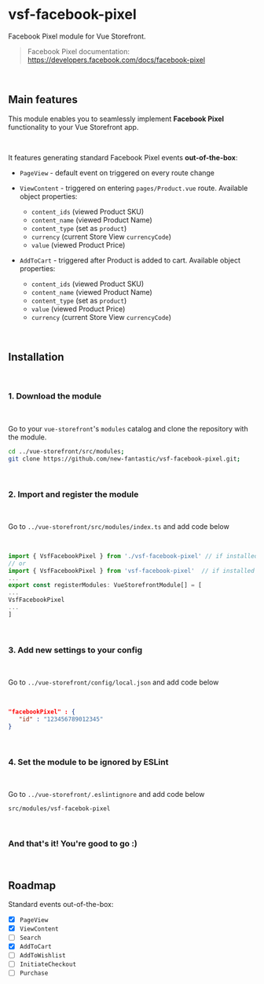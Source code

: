 # vsf-facebook-pixel

Facebook Pixel module for Vue Storefront.

> Facebook Pixel documentation: https://developers.facebook.com/docs/facebook-pixel

<br>

## Main features

This module enables you to seamlessly implement **Facebook Pixel** functionality to your Vue Storefront app.

<br>

It features generating standard Facebook Pixel events **out-of-the-box**:

- `PageView` - default event on triggered on every route change

- `ViewContent` - triggered on entering `pages/Product.vue` route. Available object properties:
  - `content_ids` (viewed Product SKU)
  - `content_name` (viewed Product Name)
  - `content_type` (set as `product`)
  - `currency` (current Store View `currencyCode`)
  - `value` (viewed Product Price)

- `AddToCart` - triggered after Product is added to cart. Available object properties:
  - `content_ids` (viewed Product SKU)
  - `content_name` (viewed Product Name)
  - `content_type` (set as `product`)
  - `value` (viewed Product Price)
  - `currency` (current Store View `currencyCode`)

<br>

## Installation

<br>

### 1. Download the module

<br>

Go to your `vue-storefront`'s `modules` catalog and clone the repository with the module.

```bash
cd ../vue-storefront/src/modules;
git clone https://github.com/new-fantastic/vsf-facebook-pixel.git;
```

<br>

### 2. Import and register the module 

<br>

Go to `../vue-storefront/src/modules/index.ts` and add code below

<br>

```js
import { VsfFacebookPixel } from './vsf-facebook-pixel' // if installed via Git
// or
import { VsfFacebookPixel } from 'vsf-facebook-pixel'  // if installed via NPM/Yarn
...
export const registerModules: VueStorefrontModule[] = [
...
VsfFacebookPixel
...
]
```

<br>

### 3. Add new settings to your config

<br>

Go to `../vue-storefront/config/local.json` and add code below

<br>

```json
"facebookPixel" : {
   "id" : "123456789012345"
}
```

<br>

### 4. Set the module to be ignored by ESLint

<br>

Go to `../vue-storefront/.eslintignore` and add code below

```
src/modules/vsf-facebok-pixel
```

<br>

### And that's it! You're good to go :)

<br>

## Roadmap

Standard events out-of-the-box:

- [x] `PageView`
- [x] `ViewContent`
- [ ] `Search`
- [x] `AddToCart`
- [ ] `AddToWishlist`
- [ ] `InitiateCheckout`
- [ ] `Purchase`
